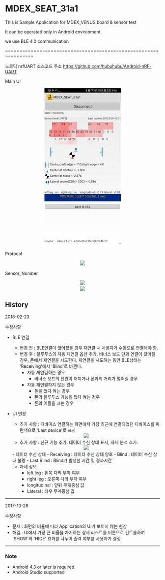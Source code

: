 ﻿# MDEX_SEAT_31a1

This is Sample Application for MDEX_VENUS board & sensor test

It can be operated only in Android environment.

we use BLE 4.0 communication

================================================================

노르딕 nrfUART 소스코드 주소
https://github.com/hubuhubu/Android-nRF-UART

Main UI 
<div align = "center">
<img src="https://github.com/Marveldex/MDEX_SEAR_31a1/blob/master/Image/UI.png" />
</div>


Protocol
<div align = "center">
<img src="https://github.com/Marveldex/MDEX_SEAR_31a1/blob/master/Image/protocol_1.png" />
</div>

Sensor_Number
<div align = "center">
<img src="https://github.com/Marveldex/MDEX_SEAR_31a1/blob/master/Image/seat_numbers.png" />
</div>

<div align = "center">
<img src="https://github.com/Marveldex/MDEX_SEAR_31a1/blob/master/Image/protocol_2.png" />
</div>


History
---------------------------------------
2018-02-23

수정사항

 
- BLE 연결
	- 변경 전 : BLE연결이 끊어졌을 경우 재연결 시 사용자가 수동으로 연결해야 함.
	- 변경 후 : 블루투스의 자동 재연결 옵션 추가. 비너스 보드 단과 연결이 끊어질 경우, 폰에서 재연결을 시도한다. 재연결을 시도하는 동안 BLE상태는 'Receiving'에서 'Blind'로 바뀐다.
		- 자동 재연결하는 경우
			- 비너스 보드의 전원이 꺼지거나 폰과의 거리가 멀어질 경우
		- 자동 재연결하지 않는 경우
			- 폰을 껐다 켜는 경우
			- 폰의 블루투스 기능을 껐다 켜는 경우
			- 폰의 어플을 끄는 경우
	
- UI 변경

	- 추가 사항 : 디바이스 연결하는 화면에서 가장 최근에 연결되었던 디바이스를 파란색으로 'Last device'로 표시
	<div align = "center">
	<img src="https://github.com/Marveldex/MDEX_SEAT_31a1/blob/master/Image/selectdevice.jpg" />
	</div>	
	                                                                      
			
	- 추가 사항 : 신규 기능 추가. 데이터 수신 상태 표시, 자세 분석 추가.
	<div align = "center">
	<img src="https://github.com/Marveldex/MDEX_SEAT_31a1/blob/master/Image/changedUI.jpg" />
	</div>
	- 데이터 수신 상태
		- Receiving : 데이터 수신 상태 양호
		- Blind : 데이터 수신 상태 불량
		- Last Blind : Blind가 발생한 시간 및 경과시간
		
	- 자세 정보
		- left leg : 왼쪽 다리 부착 여부
		- right leg :  오른쪽 다리 부착 여부
		- longitudinal : 앞뒤 무게중심 값
		- Lateral : 좌우 무계중심 값
			                                                 

	
---------------------------------------
2017-10-26

수정사항
 - 문제 : 화면의 비율에 따라 Application의 UI가 보이지 않는 현상
 - 해결 : UI에서 가장 큰 비율을 차지하는 상세 리스트를 버튼으로 컨트롤하여 'SHOW'와 'HIDE' 효과를 나누어 출력 여부를 사용자가 결정

---------------------------------------

### Note
- Android 4.3 or later is required.
- Android Studio supported 

